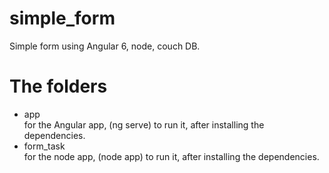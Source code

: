 # simple_form
Simple form using Angular 6, node, couch DB.

# The folders
<ul>
  <li>app</li>
  for the Angular app, (ng serve) to run it, after installing the dependencies.
  <li>form_task</li>
  for the node app, (node app) to run it, after installing the dependencies.
</ul

